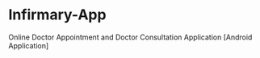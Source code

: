 # Infirmary-App
Online Doctor Appointment and Doctor Consultation Application [Android Application]
